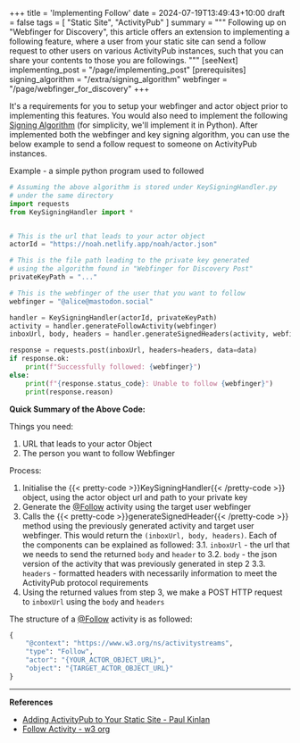 +++
title = 'Implementing Follow'
date = 2024-07-19T13:49:43+10:00
draft = false
tags = [ "Static Site", "ActivityPub" ]
summary = """
Following up on "Webfinger for Discovery", this article offers an extension to implementing a following feature, where a user from your static site can send a follow request to other users on various ActivityPub instances, such that you can share your contents to those you are followings.
"""
[seeNext]
	implementing_post = "/page/implementing_post"
[prerequisites]
	signing_algorithm = "/extra/signing_algorithm"
	webfinger = "/page/webfinger_for_discovery"
+++

It's a requirements for you to setup your webfinger and actor object prior to implementing this features. You would also need to implement the following [Signing Algorithm](https://sdlay.netlify.app/extra/signing_algorithm) (for simplicity, we'll implement it in Python). After implemented both the webfinger and key signing algorithm, you can use the below example to send a follow request to someone on ActivityPub instances. 

Example - a simple python program used to followed
```python
# Assuming the above algorithm is stored under KeySigningHandler.py
# under the same directory
import requests
from KeySigningHandler import *


# This is the url that leads to your actor object
actorId = "https://noah.netlify.app/noah/actor.json"

# This is the file path leading to the private key generated 
# using the algorithm found in "Webfinger for Discovery Post"
privateKeyPath = "..."

# This is the webfinger of the user that you want to follow
webfinger = "@alice@mastodon.social"

handler = KeySigningHandler(actorId, privateKeyPath)
activity = handler.generateFollowActivity(webfinger)
inboxUrl, body, headers = handler.generateSignedHeaders(activity, webfinger)

response = requests.post(inboxUrl, headers=headers, data=data)
if response.ok:
	print(f"Successfully followed: {webfinger}")
else:
	print(f"{response.status_code}: Unable to follow {webfinger}")
	print(response.reason)
```

**Quick Summary of the Above Code:** 

Things you need:

1. URL that leads to your actor Object
2. The person you want to follow Webfinger 

Process:
1. Initialise the {{< pretty-code >}}KeySigningHandler{{< /pretty-code >}} object, using the actor object url and path to your private key
2. Generate the [@Follow](https://www.w3.org/TR/activitypub/#follow-activity-outbox) activity using the target user webfinger
3. Calls the {{< pretty-code >}}generateSignedHeader{{< /pretty-code >}} method using the previously generated activity and target user webfinger. This would return the `(inboxUrl, body, headers)`. Each of the components can be explained as followed:
	3.1. `inboxUrl` - the url that we needs to send the returned `body` and `header` to
	3.2. `body` - the json version of the activity that was previously generated in step 2
	3.3. `headers` - formatted headers with necessarily information to meet the ActivityPub protocol requirements
4. Using the returned values from step 3, we make a POST HTTP request to `inboxUrl` using the `body` and `headers`

The structure of a [@Follow](https://www.w3.org/TR/activitypub/#follow-activity-outbox) activity is as followed:
```python
{
	"@context": "https://www.w3.org/ns/activitystreams",
	"type": "Follow",
	"actor": "{YOUR_ACTOR_OBJECT_URL}", 
	"object": "{TARGET_ACTOR_OBJECT_URL}"
}
```

---
**References**
- [Adding ActivityPub to Your Static Site - Paul Kinlan](https://paul.kinlan.me/adding-activity-pub-to-your-static-site/)
- [Follow Activity - w3 org](https://www.w3.org/TR/activitypub/#follow-activity-outbox)

